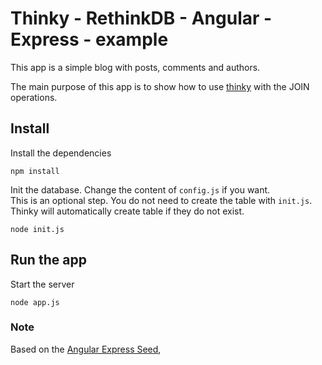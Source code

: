 # Thinky - RethinkDB - Angular -  Express - example


This app is a simple blog with posts, comments and authors.

The main purpose of this app is to show how to use [thinky](http://github.com/neumino/thinky)
with the JOIN operations.


## Install
Install the dependencies
```
npm install
```

Init the database. Change the content of `config.js` if you want.  
This is an optional step. You do not need to create the table with `init.js`. Thinky will
automatically create table if they do not exist.

```
node init.js
```

## Run the app
Start the server
```
node app.js
```


### Note

Based on the [Angular Express Seed](https://github.com/btford/angular-express-seed),
